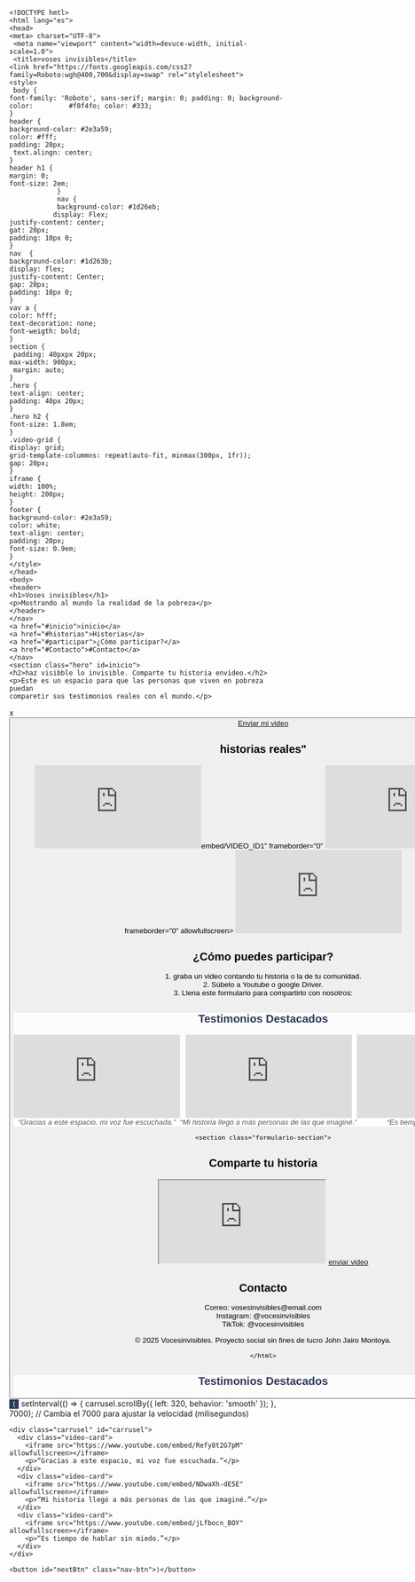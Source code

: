 	<!DOCTYPE hmtl>
	<html lang="es">
	<head>
  	<meta> charset="UTF-8">
 	 <meta name="viewport" content="width=devuce-width, initial-scale=1.0">
 	 <title>voses invisibles</title>
	<link href="https://fonts.googleapis.com/css2?
	family=Roboto:wgh@400,700&display=swap" rel="stylelesheet">
	<style>
 	 body {
  	font-family: 'Roboto', sans-serif; margin: 0; padding: 0; background-color: 		#f8f4fo; color: #333;
	}
	header {
  	background-color: #2e3a59;
  	color: #fff;
  	padding: 20px;
 	 text.alingn: center;
	}
	header h1 {
	margin: 0;
	font-size: 2em;
                }
                nav {
                background-color: #1d26eb;
               display: Flex;
	justify-content: center;
   	gat: 20px;
  	padding: 10px 0;
	}
	nav  {
	background-color: #1d263b;
	display: flex;
	justify-content: Center;
	gap: 20px;
	padding: 10px 0;
	}
	vav a {
  	color: hfff;
  	text-decoration: none;
  	font-weigth: bold;
	}
	section {
 	 padding: 40pxpx 20px;
  	max-width: 900px;
 	 margin: auto;
	}
	.hero {
 	text-align: center;
	padding: 40px 20px;
	}
	.hero h2 {
 	font-size: 1.8em;
	}
	.video-grid {
	display: grid;
	grid-template-colummns: repeat(auto-fit, minmax(300px, 1fr));
	gap: 20px;
	}
	iframe {
 	width: 100%;
	height: 200px;
	}
	footer {
 	background-color: #2e3a59;
	color: white;
	text-align: center;
	padding: 20px;
	font-size: 0.9em;
	}
	</style> 
	</head>
	<body>
	<header>
 	<h1>Voses invisibles</h1>
 	<p>Mostrando al mundo la realidad de la pobreza</p>
 	</header>
 	</nav>
	<a href="#inicio">inicio</a>
 	<a href="#historias">Historias</a>
 	<a href="#participar">¿Cómo participar?</a>
	<a href="#Contacto">#Contacto</a>
	</nav>
	<section class="hero" id=inicio">
	<h2>haz visibble lo invisible. Comparte tu historia envideo.</h2>
	<p>Este es un espacio para que las personas que viven en pobreza puedan
	comparetir sus testimonios reales con el mundo.</p>
x	<a href="#participar"><button>Enviar mi video</a>
	</section>
	<section id="historias">
 	<h2>historias reales"</h2>
	<div class="video-grid">
	<iframe src="https://www.youtube.com/embed/Refy8t2G7pM" title="Origen 2.0 #LaVozDelaPobrezaIA" frameborder="0" allow="accelerometer; autoplay; clipboard-write; encrypted-media; gyroscope; picture-in-picture; web-share" referrerpolicy="strict-origin-when-cross-origin" allowfullscreen></iframe>embed/VIDEO_ID1" frameborder="0"
	<allowfullscreen>
	</iframe>
	<iframe src="https://www.youtube.com/embed/NDwaXh-dE5E" title="La pobreza y la desigualdad social si tienen solución. #noticias #IAparaLosPobres#documental" frameborder="0" allow="accelerometer; autoplay; clipboard-write; encrypted-media; gyroscope; picture-in-picture; web-share" referrerpolicy="strict-origin-when-cross-origin" allowfullscreen></iframe> frameborder="0" 
	allowfullscreen>
	</iframe>
	<iframe src="https://www.youtube.com/embed/VIDEO_ID3" frameborder="0" 
	allowfullscreen></iframe>
	</div>
</section>
	<section id="participar">
	<h2>  ¿Cómo puedes participar?</h2>
	<p>1. graba un video contando tu historia o la de tu comunidad.<br>
     2. Súbelo a Youtube o google Driver.<br>
     3. Llena este formulario para compartirlo con nosotros: 
<section class="testimonios-section">
  <h2>Testimonios Destacados</h2>
  <div class="carrusel">
    <div class="video-card">
      <iframe src="https://www.youtube.com/embed/Refy8t2G7pM" allowfullscreen></iframe>
      <p>“Gracias a este espacio, mi voz fue escuchada.”</p>
    </div>
    <div class="video-card">
      <iframe src="https://www.youtube.com/embed/NDwaXh-dE5E" allowfullscreen></iframe>
      <p>“Mi historia llegó a más personas de las que imaginé.”</p>
    </div>
    <div class="video-card">
      <iframe src="https://www.youtube.com/embed/jLfbocn_BOY" allowfullscreen></iframe>
      <p>“Es tiempo de hablar sin miedo.”</p>
    </div>
  </div>
</section>

<style>
.testimonios-section {
  background-color: #fdfbfb;
  padding: 60 px 25 px;
  max-width: 1100 px;
  margin: auto;
  border-radius: 12 px;
  text-align: center;
}

.testimonios-section h2 {
  font-size: 2 rem;
  color: #2e3a59;
  margin-bottom: 30 px;
}

.carrusel {
  display: grid;
  grid-template-columns: repeat (auto-fit, minmax (320 px, 1 fr));
  gap: 20 px;
}

.video-card {
  background: #ffffff;
  border-radius: 10 px;
  padding: 15 px;
  box-shadow: 0 2 px 10 px rgba (0,0,0,0.08);
  transition: transform 0.3 s ease;
}

.video-card:hover {
  transform: translateY (-5 px);
}

.video-card iframe {
  width: 100 %;
  height: 220 px;
  border: none;
  border-radius: 6 px;
  margin-bottom: 10 px;
}

.video-card p {
  font-style: italic;
  color: #555;
}
</style>
	<section class="formulario-section">
  <h2>Comparte tu historia</h2>
  <div class="formulario-wrapper">
    <iframe src="https://docs.google.com/forms/d/e/TU_ID_AQUI/viewform?embedded=true" allowfullscreen></iframe>
  <a 
	href="https://forms.google/TU_FORMULARIO" target="_blank"> enviar video</a></P>
	    <section>
	<section id="contacto">
	<h2>Contacto</h2>
	<p>Correo: vosesinvisibles@email.com<br>
	Instagram: @vocesinvisibles<br> 
	TikTok: @vocesinvisibles</p>
	</section>
	<footer>
	<p>&copy; 2025 Vocesinvisibles. Proyecto social sin fines de lucro John Jairo Montoya.</p>
	</footer>
 <body>
 <script>
async function cargarTestimonios() {
  const respuesta = await fetch('testimonios.json');
  const datos = await respuesta.json();
  const carrusel = document.getElementById('carrusel');

  datos.forEach(item => {
    const tarjeta = document.createElement('div');
    tarjeta.className = 'video-card';
    tarjeta.innerHTML = `
      <iframe src="${item.video}" allowfullscreen></iframe>
      <p>“${item.mensaje}”</p>
    `;
    carrusel.appendChild(tarjeta);
  });
}

cargarTestimonios();

document.getElementById("prevBtn").onclick = () => {
  document.getElementById("carrusel").scrollBy({ left: -320, behavior: 'smooth' });
};
document.getElementById("nextBtn").onclick = () => {
  document.getElementById("carrusel").scrollBy({ left: 320, behavior: 'smooth' });
};
</script>
 
	</html>
<section class="testimonios-section">
  <h2>Testimonios Destacados</h2>
  <div class="carrusel-container">
    <button id="prevBtn" class="nav-btn">⟨</button>
setInterval(() => {
  carrusel.scrollBy({ left: 320, behavior: 'smooth' });
}, 7000); // Cambia el 7000 para ajustar la velocidad (milisegundos)

    <div class="carrusel" id="carrusel">
      <div class="video-card">
        <iframe src="https://www.youtube.com/embed/Refy8t2G7pM" allowfullscreen></iframe>
        <p>“Gracias a este espacio, mi voz fue escuchada.”</p>
      </div>
      <div class="video-card">
        <iframe src="https://www.youtube.com/embed/NDwaXh-dE5E" allowfullscreen></iframe>
        <p>“Mi historia llegó a más personas de las que imaginé.”</p>
      </div>
      <div class="video-card">
        <iframe src="https://www.youtube.com/embed/jLfbocn_BOY" allowfullscreen></iframe>
        <p>“Es tiempo de hablar sin miedo.”</p>
      </div>
    </div>

    <button id="nextBtn" class="nav-btn">⟩</button>
  </div>
</section>

<style>
.testimonios-section {
  background-color: #fdfbfb;
  padding: 60 px 25 px;
  max-width: 1100 px;
  margin: auto;
  border-radius: 12 px;
  text-align: center;
}

.testimonios-section h2 {
  font-size: 2 rem;
  color: #2e3a59;
  margin-bottom: 30 px;
}

.carrusel-container {
  display: flex;
  align-items: center;
  justify-content: center;
  gap: 10 px;
  position: relative;
  overflow: hidden;
}

.carrusel {
  display: flex;
  overflow-x: auto;
  scroll-behavior: smooth;
  gap: 20 px;
  max-width: 950 px;
  padding-bottom: 10 px;
}

.video-card {
  min-width: 300 px;
  background: #ffffff;
  border-radius: 10 px;
  padding: 15 px;
  box-shadow: 0 2 px 10 px rgba (0,0,0,0.08);
  flex-shrink: 0;
  transition: transform 0.3s ease;
}

.video-card:hover {
  transform: translateY (-5 px);
}

.video-card iframe {
  width: 100 %;
  height: 220 px;
  border: none;
  border-radius: 6 px;
  margin-bottom: 10 px;
}

.video-card p {
  font-style: italic;
  color: #555;
  margin: 0;
}

.nav-btn {
  background-color: #2e3a59;
  color: white;
  font-size: 1.8 rem;
  border: none;
  border-radius: 50 %;
  width: 45 px;
  height: 45 px;
  cursor: pointer;
  transition: background-color 0.3s ease;
}

.nav-btn:hover {
  background-color: #1d263b;
}
</style>

<script>
constcarrusel = document.getElementById("carrusel");
document.getElementById("prevBtn").onclick = () => {
  carrusel.scrollBy({ left: -320, behavior: 'smooth' });
};
document.getElementById("nextBtn").onclick = () => {
  carrusel.scrollBy({ left: 320, behavior: 'smooth' });
};
</script>



